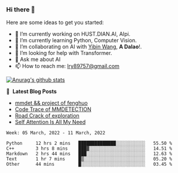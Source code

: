 ### Hi there 👋

<!--
**LRY89757/LRY89757** is a ✨ _special_ ✨ repository because its `README.md` (this file) appears on your GitHub profile.
-->
Here are some ideas to get you started:

- 🔭 I’m currently working on HUST.DIAN.AI, AIpi.
- 🌱 I’m currently learning Python, Computer Vision.
- 👯 I’m collaborating on AI with [Yibin Wang](https://github.com/flyleeee), **A Dalao**!.
- 🤔 I’m looking for help with Transformer.
- 💬 Ask me about AI
- 📫 How to reach me: lry89757@gmail.com
<!-- - 😄 Pronouns: ... -->
<!-- - ⚡ Fun fact: ... -->

[![Anurag's github stats](https://github-readme-stats.vercel.app/api?username=LRY89757)](https://github.com/anuraghazra/github-readme-stats)

📕 &nbsp;**Latest Blog Posts**
<!-- BLOG-POST-LIST:START -->
- [mmdet && project of fenghuo](https://lry89757.github.io/2021/11/09/mmdet-project-of-fenghuo/)
- [Code Trace of MMDETECTION](https://lry89757.github.io/2021/10/16/code-trace-of-mmdetection/)
- [Road Crack of exploration](https://lry89757.github.io/2021/10/04/lu-mian-lie-feng-shu-ju-ji-diao-yan/)
- [Self Attention Is All My Need](https://lry89757.github.io/2021/10/13/self-attention-is-all-my-need/)
<!-- - [God Mode in browsers: document.designMode = "on"](https://dev.to/gautamkrishnar/god-mode-in-browsers-document-designmode-on-2pmo) -->
<!-- BLOG-POST-LIST:END -->

<!--START_SECTION:waka-->
```text
Week: 05 March, 2022 - 11 March, 2022

Python     12 hrs 2 mins   ██████████████░░░░░░░░░░░   55.50 % 
C++        3 hrs 8 mins    ███▓░░░░░░░░░░░░░░░░░░░░░   14.51 % 
Markdown   2 hrs 44 mins   ███░░░░░░░░░░░░░░░░░░░░░░   12.63 % 
Text       1 hr 7 mins     █▒░░░░░░░░░░░░░░░░░░░░░░░   05.20 % 
Other      44 mins         █░░░░░░░░░░░░░░░░░░░░░░░░   03.45 % 
```
<!--END_SECTION:waka-->


